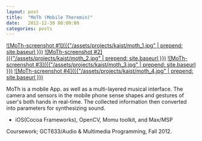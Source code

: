 ```yaml
---
layout: post
title:  "MoTh (Mobile Theremin)"
date:   2012-12-30 00:00:00
categories: posts
---
```



<div class="post-image-lightbox" markdown="1">
<a href="{{ "/assets/projects/kaist/moth_1.jpg" | prepend: site.baseurl }} " data-lightbox="moth">![MoTh-screenshot #1]({{"/assets/projects/kaist/moth_1.jpg" | prepend: site.baseurl }})</a>
<a href="{{ "/assets/projects/kaist/moth_2.jpg" | prepend: site.baseurl }} " data-lightbox="moth">![MoTh-screenshot #2]({{"/assets/projects/kaist/moth_2.jpg" | prepend: site.baseurl }})</a>
<a href="{{ "/assets/projects/kaist/moth_3.jpg" | prepend: site.baseurl }} " data-lightbox="moth">![MoTh-screenshot #3]({{"/assets/projects/kaist/moth_3.jpg" | prepend: site.baseurl }})</a>
<a href="{{ "/assets/projects/kaist/moth_4.jpg" | prepend: site.baseurl }} " data-lightbox="moth">![MoTh-screenshot #4]({{"/assets/projects/kaist/moth_4.jpg" | prepend: site.baseurl }})</a>
</div>

MoTh is a mobile App. as well as a multi-layered musical interface. 
The camera and sensors in the mobile phone sense shapes and gestures of user's both hands in real-time. The collected information then converted into parameters for synthesizing sound.

- iOS(Cocoa Frameworks), OpenCV, Momu toolkit, and Max/MSP

<p class="post-annotation">Coursework; GCT633/Audio &amp; Multimedia Programming, Fall 2012.</p>